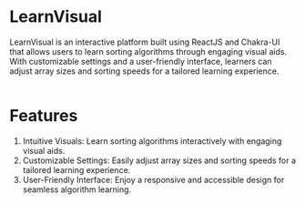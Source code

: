 # LearnVisual

LearnVisual is an interactive platform built using ReactJS and Chakra-UI that allows users to learn sorting algorithms through engaging visual aids. With customizable settings and a user-friendly interface, learners can adjust array sizes and sorting speeds for a tailored learning experience.

<img href="">


# Features

1) Intuitive Visuals: Learn sorting algorithms interactively with engaging visual aids.
2) Customizable Settings: Easily adjust array sizes and sorting speeds for a tailored learning experience.
3) User-Friendly Interface: Enjoy a responsive and accessible design for seamless algorithm learning.